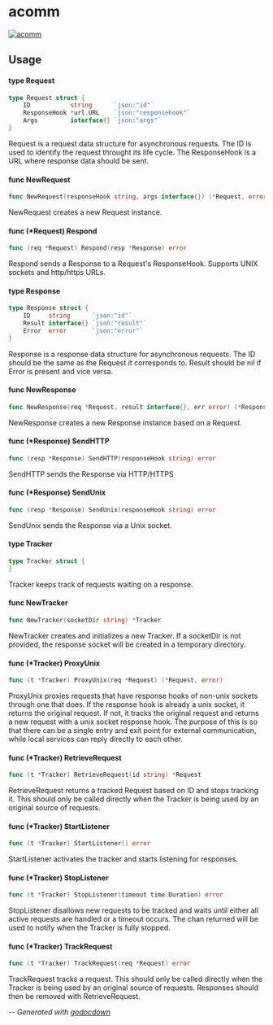 # acomm

[![acomm](https://godoc.org/github.com/mistifyio/async-comm?status.png)](https://godoc.org/github.com/mistifyio/async-comm)



## Usage

#### type Request

```go
type Request struct {
	ID           string      `json:"id"`
	ResponseHook *url.URL    `json:"responsehook"`
	Args         interface{} `json:"args"`
}
```

Request is a request data structure for asynchronous requests. The ID is used to
identify the request throught its life cycle. The ResponseHook is a URL where
response data should be sent.

#### func  NewRequest

```go
func NewRequest(responseHook string, args interface{}) (*Request, error)
```
NewRequest creates a new Request instance.

#### func (*Request) Respond

```go
func (req *Request) Respond(resp *Response) error
```
Respond sends a Response to a Request's ResponseHook. Supports UNIX sockets and
http/https URLs.

#### type Response

```go
type Response struct {
	ID     string      `json:"id"`
	Result interface{} `json:"result"`
	Error  error       `json:"error"`
}
```

Response is a response data structure for asynchronous requests. The ID should
be the same as the Request it corresponds to. Result should be nil if Error is
present and vice versa.

#### func  NewResponse

```go
func NewResponse(req *Request, result interface{}, err error) (*Response, error)
```
NewResponse creates a new Response instance based on a Request.

#### func (*Response) SendHTTP

```go
func (resp *Response) SendHTTP(responseHook string) error
```
SendHTTP sends the Response via HTTP/HTTPS

#### func (*Response) SendUnix

```go
func (resp *Response) SendUnix(responseHook string) error
```
SendUnix sends the Response via a Unix socket.

#### type Tracker

```go
type Tracker struct {
}
```

Tracker keeps track of requests waiting on a response.

#### func  NewTracker

```go
func NewTracker(socketDir string) *Tracker
```
NewTracker creates and initializes a new Tracker. If a socketDir is not
provided, the response socket will be created in a temporary directory.

#### func (*Tracker) ProxyUnix

```go
func (t *Tracker) ProxyUnix(req *Request) (*Request, error)
```
ProxyUnix proxies requests that have response hooks of non-unix sockets through
one that does. If the response hook is already a unix socket, it returns the
original request. If not, it tracks the original request and returns a new
request with a unix socket response hook. The purpose of this is so that there
can be a single entry and exit point for external communication, while local
services can reply directly to each other.

#### func (*Tracker) RetrieveRequest

```go
func (t *Tracker) RetrieveRequest(id string) *Request
```
RetrieveRequest returns a tracked Request based on ID and stops tracking it.
This should only be called directly when the Tracker is being used by an
original source of requests.

#### func (*Tracker) StartListener

```go
func (t *Tracker) StartListener() error
```
StartListener activates the tracker and starts listening for responses.

#### func (*Tracker) StopListener

```go
func (t *Tracker) StopListener(timeout time.Duration) error
```
StopListener disallows new requests to be tracked and waits until either all
active requests are handled or a timeout occurs. The chan returned will be used
to notify when the Tracker is fully stopped.

#### func (*Tracker) TrackRequest

```go
func (t *Tracker) TrackRequest(req *Request) error
```
TrackRequest tracks a request. This should only be called directly when the
Tracker is being used by an original source of requests. Responses should then
be removed with RetrieveRequest.

--
*Generated with [godocdown](https://github.com/robertkrimen/godocdown)*
